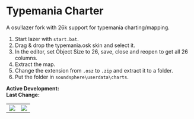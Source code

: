 # Typemania Charter
A osu!lazer fork with 26k support for typemania charting/mapping.

1. Start lazer with `start.bat`.
2. Drag & drop the typemania.osk skin and select it.
3. In the editor, set Object Size to 26, save, close and reopen to get all 26 columns.
4. Extract the map.
5. Change the extension from `.osz` to `.zip` and extract it to a folder.
6. Put the folder in `soundsphere\userdata\charts`.

**Active Development:** <br>
**Last Change:** <br>

| | |
| :---: | :---: |
| ![](/Screenshots/1-Game.png) | ![](/Screenshots/.png) |
